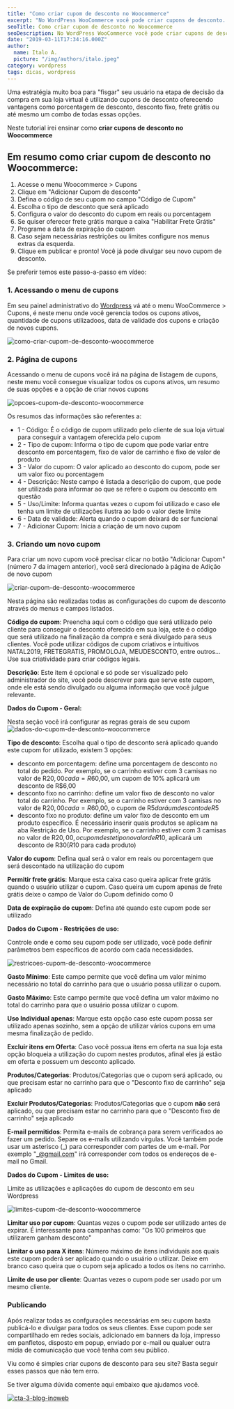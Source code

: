 ```yaml
---
title: "Como criar cupom de desconto no Woocommerce"
excerpt: "No WordPress WooCommerce você pode criar cupons de desconto. Venha conferir nosso tutorial completo sobre como configurar e criar cupons!"
seoTitle: Como criar cupom de desconto no Woocommerce
seoDescription: No WordPress WooCommerce você pode criar cupons de desconto. Venha conferir nosso tutorial completo sobre como configurar e criar cupons!
date: "2019-03-11T17:34:16.000Z"
author:
  name: Italo A.
  picture: "/img/authors/italo.jpeg"
category: wordpress
tags: dicas, wordpress
---
```


Uma estratégia muito boa para "fisgar" seu usuário na etapa de decisão da compra em sua loja virtual é utilizando cupons de desconto oferecendo vantagens como porcentagem de desconto, desconto fixo, frete grátis ou até mesmo um combo de todas essas opções.

Neste tutorial irei ensinar como **criar cupons de desconto no Woocommerce**

## Em resumo como criar cupom de desconto no Woocommerce:

1. Acesse o menu Woocommerce > Cupons
2. Clique em "Adicionar Cupom de desconto"
3. Defina o código de seu cupom no campo "Código de Cupom"
4. Escolha o tipo de desconto que será aplicado
5. Configura o valor do desconto do cupom em reais ou porcentagem
6. Se quiser oferecer frete grátis marque a caixa "Habilitar Frete Grátis"
7. Programe a data de expiração do cupom
8. Caso sejam necessárias restrições ou limites configure nos menus extras da esquerda.
9. Clique em publicar e pronto! Você já pode divulgar seu novo cupom de desconto.

Se preferir temos este passo-a-passo em vídeo:

### 1. Acessando o menu de cupons

Em seu painel administrativo do [Wordpress](https://br.wordpress.org/) vá até o menu WooCommerce > Cupons, é neste menu onde você gerencia todos os cupons ativos, quantidade de cupons utilizadoos, data de validade dos cupons e criação de novos cupons.

![como-criar-cupom-de-desconto-woocommerce](/content/images/2019/03/como-criar-cupom-de-desconto-woocommerce.png)

### 2. Página de cupons

Acessando o menu de cupons você irá na página de listagem de cupons, neste menu você consegue visualizar todos os cupons ativos, um resumo de suas opções e a opção de criar novos cupons

![opcoes-cupom-de-desconto-woocommerce](/content/images/2019/03/opcoes-cupom-de-desconto-woocommerce.png)

Os resumos das informações são referentes a:

- 1 - Código: É o código de cupom utilizado pelo cliente de sua loja virtual para conseguir a vantagem oferecida pelo cupom
- 2 - Tipo de cupom: Informa o tipo de cupom que pode variar entre desconto em porcentagem, fixo de valor de carrinho e fixo de valor de produto
- 3 - Valor do cupom: O valor aplicado ao desconto do cupom, pode ser um valor fixo ou porcentagem
- 4 - Descrição: Neste campo é listada a descrição do cupom, que pode ser utilizada para informar ao que se refere o cupom ou desconto em questão
- 5 - Uso/Limite: Informa quantas vezes o cupom foi utilizado e caso ele tenha um limite de utilizações ilustra ao lado o valor deste limite
- 6 - Data de validade: Alerta quando o cupom deixará de ser funcional
- 7 - Adicionar Cupom: Inicia a criação de um novo cupom

### 3. Criando um novo cupom

Para criar um novo cupom você precisar clicar no botão "Adicionar Cupom" (número 7 da imagem anterior), você será direcionado à página de Adição de novo cupom

![criar-cupom-de-desconto-woocommerce](/content/images/2019/03/criar-cupom-de-desconto-woocommerce.png)

Nesta página são realizadas todas as configurações do cupom de desconto através do menus e campos listados.

**Código do cupom**: Preencha aqui com o código que será utilizado pelo cliente para conseguir o desconto oferecido em sua loja, este é o código que será utilizado na finalização da compra e será divulgado para seus clientes. Você pode utilizar códigos de cupom criativos e intuitivos NATAL2019, FRETEGRATIS, PROMOLOJA, MEUDESCONTO, entre outros... Use sua criatividade para criar códigos legais.

**Descrição**: Este item é opcional e só pode ser visualizado pelo administrador do site, você pode descrever para que serve este cupom, onde ele está sendo divulgado ou alguma informação que você julgue relevante.

**Dados do Cupom - Geral:**

Nesta seção você irá configurar as regras gerais de seu cupom
![dados-do-cupom-de-desconto-woocommerce](/content/images/2019/03/dados-do-cupom-de-desconto-woocommerce.png)

**Tipo de desconto**: Escolha qual o tipo de desconto será aplicado quando este cupom for utilizado, existem 3 opções:

- desconto em porcentagem: define uma porcentagem de desconto no total do pedido. Por exemplo, se o carrinho estiver com 3 camisas no valor de R$20,00 cada = R$60,00, um cupom de 10% aplicará um desconto de R$6,00
- desconto fixo no carrinho: define um valor fixo de desconto no valor total do carrinho. Por exemplo, se o carrinho estiver com 3 camisas no valor de R$20,00 cada = R$60,00, o cupom de R$5 dará um desconto de R$5
- desconto fixo no produto: define um valor fixo de desconto em um produto específico. É necessário inserir quais produtos se aplicam na aba Restrição de Uso. Por exemplo, se o carrinho estiver com 3 camisas no valor de R$20,00, o cupom deste tipo no valor de R$10, aplicará um desconto de R$30 (R$10 para cada produto)

**Valor do cupom**: Defina qual será o valor em reais ou porcentagem que será descontado na utilização do cupom

**Permitir frete grátis**: Marque esta caixa caso queira aplicar frete grátis quando o usuário utilizar o cupom. Caso queira um cupom apenas de frete grátis deixe o campo de Valor do Cupom definido como 0

**Data de expiração do cupom**: Defina até quando este cupom pode ser utilizado

**Dados do Cupom - Restrições de uso:**

Controle onde e como seu cupom pode ser utilizado, você pode definir parâmetros bem especificos de acordo com cada necessidades.

![restricoes-cupom-de-desconto-woocommerce](/content/images/2019/03/restricoes-cupom-de-desconto-woocommerce.png)

**Gasto Mínimo**: Este campo permite que você defina um valor mínimo necessário no total do carrinho para que o usuário possa utilizar o cupom.

**Gasto Máximo**: Este campo permite que você defina um valor máximo no total do carrinho para que o usuário possa utilizar o cupom.

**Uso Individual apenas**: Marque esta opção caso este cupom possa ser utilizado apenas sozinho, sem a opção de utilizar vários cupons em uma mesma finalização de pedido.

**Excluir itens em Oferta**: Caso você possua itens em oferta na sua loja esta opção bloqueia a utilização do cupom nestes produtos, afinal eles já estão em oferta e possuem um desconto aplicado.

**Produtos/Categorias**: Produtos/Categorias que o cupom será aplicado, ou que precisam estar no carrinho para que o "Desconto fixo de carrinho" seja aplicado

**Excluir Produtos/Categorias**: Produtos/Categorias que o cupom **não** será aplicado, ou que precisam estar no carrinho para que o "Desconto fixo de carrinho" seja aplicado

**E-mail permitidos**: Permita e-mails de cobrança para serem verificados ao fazer um pedido. Separe os e-mails utilizando vírgulas. Você também pode usar um asterisco (_) para corresponder com partes de um e-mail. Por exemplo "_@gmail.com" irá corresponder com todos os endereços de e-mail no Gmail.

**Dados do Cupom - Limites de uso:**

Limite as utilizações e aplicações do cupom de desconto em seu Wordpress

![limites-cupom-de-desconto-woocommerce](/content/images/2019/03/limites-cupom-de-desconto-woocommerce.png)

**Limitar uso por cupom**: Quantas vezes o cupom pode ser utilizado antes de expirar. É interessante para campanhas como: "Os 100 primeiros que utilizarem ganham desconto"

**Limitar o uso para X itens**: Número máximo de itens individuais aos quais este cupom poderá ser aplicado quando o usuário o utilizar. Deixe em branco caso queira que o cupom seja aplicado a todos os itens no carrinho.

**Limite de uso por cliente**: Quantas vezes o cupom pode ser usado por um mesmo cliente.

### Publicando

Após realizar todas as confgurações necessárias em seu cupom basta publicá-lo e divulgar para todos os seus clientes. Esse cupom pode ser compartilhado em redes sociais, adicionado em banners da loja, impresso em panfletos, disposto em popup, enviado por e-mail ou qualuer outra mídia de comunicação que você tenha com seu público.

Viu como é simples criar cupons de desconto para seu site? Basta seguir esses passos que não tem erro.

Se tiver alguma dúvida comente aqui embaixo que ajudamos você.

[![cta-3-blog-inoweb](/content/images/2018/09/cta-3-blog-inoweb.png)](https://inoweb.com.br/contato/?utm_source=blog&utm_medium=post&utm_campaign=post-cupom-woocommerce)
